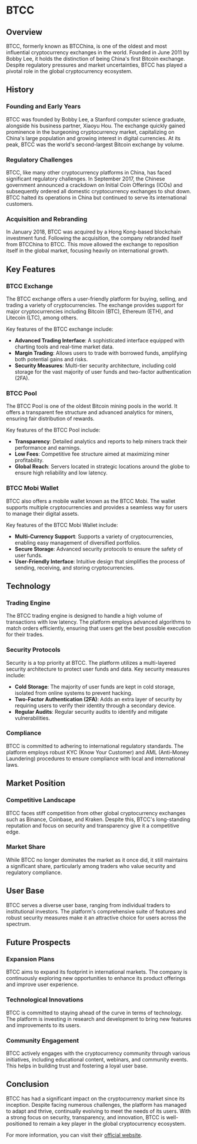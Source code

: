 # BTCC

## Overview

BTCC, formerly known as BTCChina, is one of the oldest and most influential cryptocurrency exchanges in the world. Founded in June 2011 by Bobby Lee, it holds the distinction of being China's first Bitcoin exchange. Despite regulatory pressures and market uncertainties, BTCC has played a pivotal role in the global cryptocurrency ecosystem.

## History

### Founding and Early Years

BTCC was founded by Bobby Lee, a Stanford computer science graduate, alongside his business partner, Xiaoyu Hou. The exchange quickly gained prominence in the burgeoning cryptocurrency market, capitalizing on China's large population and growing interest in digital currencies. At its peak, BTCC was the world's second-largest Bitcoin exchange by volume.

### Regulatory Challenges

BTCC, like many other cryptocurrency platforms in China, has faced significant regulatory challenges. In September 2017, the Chinese government announced a crackdown on Initial Coin Offerings (ICOs) and subsequently ordered all domestic cryptocurrency exchanges to shut down. BTCC halted its operations in China but continued to serve its international customers.

### Acquisition and Rebranding

In January 2018, BTCC was acquired by a Hong Kong-based blockchain investment fund. Following the acquisition, the company rebranded itself from BTCChina to BTCC. This move allowed the exchange to reposition itself in the global market, focusing heavily on international growth.

## Key Features

### BTCC Exchange

The BTCC exchange offers a user-friendly platform for buying, selling, and trading a variety of cryptocurrencies. The exchange provides support for major cryptocurrencies including Bitcoin (BTC), Ethereum (ETH), and Litecoin (LTC), among others. 

Key features of the BTCC exchange include:
- **Advanced Trading Interface**: A sophisticated interface equipped with charting tools and real-time market data.
- **Margin Trading**: Allows users to trade with borrowed funds, amplifying both potential gains and risks.
- **Security Measures**: Multi-tier security architecture, including cold storage for the vast majority of user funds and two-factor authentication (2FA).

### BTCC Pool

The BTCC Pool is one of the oldest Bitcoin mining pools in the world. It offers a transparent fee structure and advanced analytics for miners, ensuring fair distribution of rewards.

Key features of the BTCC Pool include:
- **Transparency**: Detailed analytics and reports to help miners track their performance and earnings.
- **Low Fees**: Competitive fee structure aimed at maximizing miner profitability.
- **Global Reach**: Servers located in strategic locations around the globe to ensure high reliability and low latency.

### BTCC Mobi Wallet

BTCC also offers a mobile wallet known as the BTCC Mobi. The wallet supports multiple cryptocurrencies and provides a seamless way for users to manage their digital assets.

Key features of the BTCC Mobi Wallet include:
- **Multi-Currency Support**: Supports a variety of cryptocurrencies, enabling easy management of diversified portfolios.
- **Secure Storage**: Advanced security protocols to ensure the safety of user funds.
- **User-Friendly Interface**: Intuitive design that simplifies the process of sending, receiving, and storing cryptocurrencies.

## Technology

### Trading Engine

The BTCC trading engine is designed to handle a high volume of transactions with low latency. The platform employs advanced algorithms to match orders efficiently, ensuring that users get the best possible execution for their trades.

### Security Protocols

Security is a top priority at BTCC. The platform utilizes a multi-layered security architecture to protect user funds and data. Key security measures include:
- **Cold Storage**: The majority of user funds are kept in cold storage, isolated from online systems to prevent hacking.
- **Two-Factor Authentication (2FA)**: Adds an extra layer of security by requiring users to verify their identity through a secondary device.
- **Regular Audits**: Regular security audits to identify and mitigate vulnerabilities.

### Compliance

BTCC is committed to adhering to international regulatory standards. The platform employs robust KYC (Know Your Customer) and AML (Anti-Money Laundering) procedures to ensure compliance with local and international laws.

## Market Position

### Competitive Landscape

BTCC faces stiff competition from other global cryptocurrency exchanges such as Binance, Coinbase, and Kraken. Despite this, BTCC's long-standing reputation and focus on security and transparency give it a competitive edge.

### Market Share

While BTCC no longer dominates the market as it once did, it still maintains a significant share, particularly among traders who value security and regulatory compliance.

## User Base

BTCC serves a diverse user base, ranging from individual traders to institutional investors. The platform's comprehensive suite of features and robust security measures make it an attractive choice for users across the spectrum.

## Future Prospects

### Expansion Plans

BTCC aims to expand its footprint in international markets. The company is continuously exploring new opportunities to enhance its product offerings and improve user experience.

### Technological Innovations

BTCC is committed to staying ahead of the curve in terms of technology. The platform is investing in research and development to bring new features and improvements to its users.

### Community Engagement

BTCC actively engages with the cryptocurrency community through various initiatives, including educational content, webinars, and community events. This helps in building trust and fostering a loyal user base.

## Conclusion

BTCC has had a significant impact on the cryptocurrency market since its inception. Despite facing numerous challenges, the platform has managed to adapt and thrive, continually evolving to meet the needs of its users. With a strong focus on security, transparency, and innovation, BTCC is well-positioned to remain a key player in the global cryptocurrency ecosystem.

For more information, you can visit their [official website](https://www.btcc.com/).